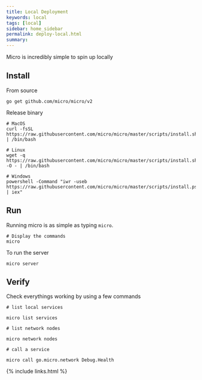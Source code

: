 ```yaml
---
title: Local Deployment
keywords: local
tags: [local]
sidebar: home_sidebar
permalink: deploy-local.html
summary: 
---
```


Micro is incredibly simple to spin up locally

## Install

From source

```
go get github.com/micro/micro/v2
```

Release binary

```
# MacOS
curl -fsSL https://raw.githubusercontent.com/micro/micro/master/scripts/install.sh | /bin/bash

# Linux
wget -q  https://raw.githubusercontent.com/micro/micro/master/scripts/install.sh -O - | /bin/bash

# Windows
powershell -Command "iwr -useb https://raw.githubusercontent.com/micro/micro/master/scripts/install.ps1 | iex"
```

## Run

Running micro is as simple as typing `micro`.

```
# Display the commands
micro
```

To run the server

```
micro server
```

## Verify

Check everythings working by using a few commands

```
# list local services

micro list services

# list network nodes

micro network nodes

# call a service

micro call go.micro.network Debug.Health
```

{% include links.html %}
